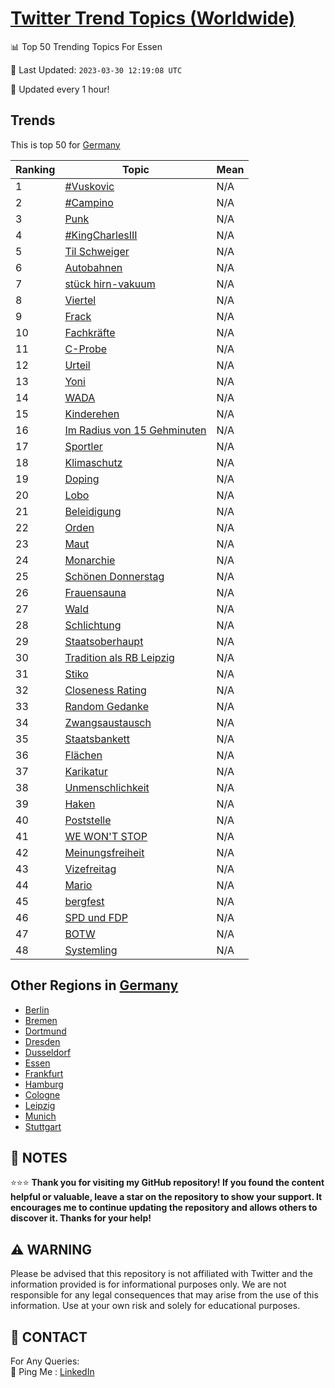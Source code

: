 [Twitter Trend Topics (Worldwide)](https://github.com/ErcinDedeoglu/Twitter-Trend-Topics)
==========


📊 Top 50 Trending Topics For Essen

📆 Last Updated: `2023-03-30 12:19:08 UTC`

🔧 Updated every 1 hour!


## Trends

This is top 50 for [Germany](</Germany>)

| Ranking | Topic | Mean |
| ------- | ------------ | ------------ |
| 1 | [#Vuskovic](http://twitter.com/search?q=%23Vuskovic) | N/A |
| 2 | [#Campino](http://twitter.com/search?q=%23Campino) | N/A |
| 3 | [Punk](http://twitter.com/search?q=Punk) | N/A |
| 4 | [#KingCharlesIII](http://twitter.com/search?q=%23KingCharlesIII) | N/A |
| 5 | [Til Schweiger](http://twitter.com/search?q=Til+Schweiger) | N/A |
| 6 | [Autobahnen](http://twitter.com/search?q=Autobahnen) | N/A |
| 7 | [stück hirn-vakuum](http://twitter.com/search?q=st%c3%bcck+hirn-vakuum) | N/A |
| 8 | [Viertel](http://twitter.com/search?q=Viertel) | N/A |
| 9 | [Frack](http://twitter.com/search?q=Frack) | N/A |
| 10 | [Fachkräfte](http://twitter.com/search?q=Fachkr%c3%a4fte) | N/A |
| 11 | [C-Probe](http://twitter.com/search?q=C-Probe) | N/A |
| 12 | [Urteil](http://twitter.com/search?q=Urteil) | N/A |
| 13 | [Yoni](http://twitter.com/search?q=Yoni) | N/A |
| 14 | [WADA](http://twitter.com/search?q=WADA) | N/A |
| 15 | [Kinderehen](http://twitter.com/search?q=Kinderehen) | N/A |
| 16 | [Im Radius von 15 Gehminuten](http://twitter.com/search?q=Im+Radius+von+15+Gehminuten) | N/A |
| 17 | [Sportler](http://twitter.com/search?q=Sportler) | N/A |
| 18 | [Klimaschutz](http://twitter.com/search?q=Klimaschutz) | N/A |
| 19 | [Doping](http://twitter.com/search?q=Doping) | N/A |
| 20 | [Lobo](http://twitter.com/search?q=Lobo) | N/A |
| 21 | [Beleidigung](http://twitter.com/search?q=Beleidigung) | N/A |
| 22 | [Orden](http://twitter.com/search?q=Orden) | N/A |
| 23 | [Maut](http://twitter.com/search?q=Maut) | N/A |
| 24 | [Monarchie](http://twitter.com/search?q=Monarchie) | N/A |
| 25 | [Schönen Donnerstag](http://twitter.com/search?q=Sch%c3%b6nen+Donnerstag) | N/A |
| 26 | [Frauensauna](http://twitter.com/search?q=Frauensauna) | N/A |
| 27 | [Wald](http://twitter.com/search?q=Wald) | N/A |
| 28 | [Schlichtung](http://twitter.com/search?q=Schlichtung) | N/A |
| 29 | [Staatsoberhaupt](http://twitter.com/search?q=Staatsoberhaupt) | N/A |
| 30 | [Tradition als RB Leipzig](http://twitter.com/search?q=Tradition+als+RB+Leipzig) | N/A |
| 31 | [Stiko](http://twitter.com/search?q=Stiko) | N/A |
| 32 | [Closeness Rating](http://twitter.com/search?q=Closeness+Rating) | N/A |
| 33 | [Random Gedanke](http://twitter.com/search?q=Random+Gedanke) | N/A |
| 34 | [Zwangsaustausch](http://twitter.com/search?q=Zwangsaustausch) | N/A |
| 35 | [Staatsbankett](http://twitter.com/search?q=Staatsbankett) | N/A |
| 36 | [Flächen](http://twitter.com/search?q=Fl%c3%a4chen) | N/A |
| 37 | [Karikatur](http://twitter.com/search?q=Karikatur) | N/A |
| 38 | [Unmenschlichkeit](http://twitter.com/search?q=Unmenschlichkeit) | N/A |
| 39 | [Haken](http://twitter.com/search?q=Haken) | N/A |
| 40 | [Poststelle](http://twitter.com/search?q=Poststelle) | N/A |
| 41 | [WE WON'T STOP](http://twitter.com/search?q=WE+WON%27T+STOP) | N/A |
| 42 | [Meinungsfreiheit](http://twitter.com/search?q=Meinungsfreiheit) | N/A |
| 43 | [Vizefreitag](http://twitter.com/search?q=Vizefreitag) | N/A |
| 44 | [Mario](http://twitter.com/search?q=Mario) | N/A |
| 45 | [bergfest](http://twitter.com/search?q=bergfest) | N/A |
| 46 | [SPD und FDP](http://twitter.com/search?q=SPD+und+FDP) | N/A |
| 47 | [BOTW](http://twitter.com/search?q=BOTW) | N/A |
| 48 | [Systemling](http://twitter.com/search?q=Systemling) | N/A |



## Other Regions in [Germany](</Germany>)

* [Berlin](</Germany/Berlin.md>)
* [Bremen](</Germany/Bremen.md>)
* [Dortmund](</Germany/Dortmund.md>)
* [Dresden](</Germany/Dresden.md>)
* [Dusseldorf](</Germany/Dusseldorf.md>)
* [Essen](</Germany/Essen.md>)
* [Frankfurt](</Germany/Frankfurt.md>)
* [Hamburg](</Germany/Hamburg.md>)
* [Cologne](</Germany/Cologne.md>)
* [Leipzig](</Germany/Leipzig.md>)
* [Munich](</Germany/Munich.md>)
* [Stuttgart](</Germany/Stuttgart.md>)



## 📝 NOTES

⭐⭐⭐ **Thank you for visiting my GitHub repository! If you found the content helpful or valuable, leave a star on the repository to show your support. It encourages me to continue updating the repository and allows others to discover it. Thanks for your help!**


## ⚠️ WARNING

Please be advised that this repository is not affiliated with Twitter and the information provided is for informational purposes only. We are not responsible for any legal consequences that may arise from the use of this information. Use at your own risk and solely for educational purposes.


## 📨 CONTACT

 For Any Queries:  
            🏓 Ping Me : [LinkedIn](https://www.linkedin.com/in/ercindedeoglu/)
